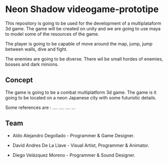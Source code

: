 # Neon Shadow videogame-prototipe

This repository is going to be used for the development of a multiplataform 3d game. The game will be created on unity and we are going to use maya to model some of the resources of the game.

The player is going to be capable of move around the map, jump, jump between walls, dive and fight.

The enemies are going to be diverse. There wil be small hordes of enemies, bosses and dark minions.

## Concept
The game is going to be a combat multiplatform 3d game. The game is it going to be located on a neon Japanese city with some futuristic details.

Some references are :
....
....
....
...


## Team
 - Aldo Alejandro Degollado - Programmer & Game Designer.

 - David Andres De La Llave - Visual Artist, Programmer & Animator.

 - Diego Velázquez Moreno - Programmer & Sound Designer.
